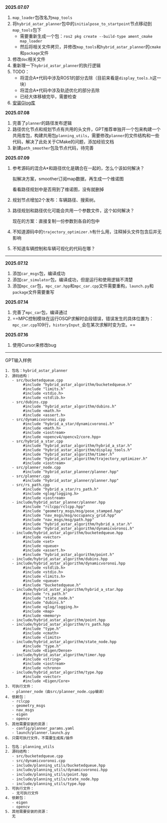 **2025.07.07**

1. `map_loader`包改名为`map_tools`
2. 将`hybrid_astar_planner`包中的`initialpose_to_startpoint`节点移动到`map_tools`包下
   * 需要重新生成一个包：`ros2 pkg create --build-type ament_cmake map_loader`
   * 然后将相关文件拷贝，并修改`map_tools`和`hybrid_astar_planner`的`cmake`和`package`文件
3. 修改`doc`相关文件
4. 重新理一下`hybrid_astar_planner`的执行逻辑
5. TODO：
   * 将混合A*代码中涉及ROS1的部分去除（目前来看是`display_tools.h`这一块）
   * 将混合A*代码中涉及轨迹优化的部分去除
   * 已经大体移植完毕，需要检查
6. [安装Glog库](https://www.cnblogs.com/tdyizhen1314/p/18047566)

**2025.07.08**

1. 完善了`planner`的路径发布逻辑
2. 路径优化节点和规划节点有共用的头文件，GPT推荐单独开一个包来构建一个共用库包，构建共用包`planning_utils`，需要修改`planner`的文件结构和一些代码，解决了此处关于CMake的问题，添加经验文档
3. 新建`path_smoother`包及节点代码，待完善

**2025.07.09**

1. 参考源码的混合A*和路径优化是耦合在一起的，怎么个该如何解决？

   拟解决方案，smoother订阅map数据，再生成一个维诺图

   看看路径规划中是否用到了维诺图，没有就删掉

2. 规划节点增加2个发布：车辆路径、搜索树。

3. 路径规划和路径优化可能会共用一个参数文件，这个如何解决？

   现在的方案：直接复制一份参数到各自的包中

4. 不知道源码中的`trajectory_optimizer.h`有什么用，注释掉头文件包含后并无影响

5. 不知道车辆控制和车辆可视化的代码在哪？

****

**2025.07.12**

1. 添加`car_msgs`包，编译成功
2. 添加`car_simulator`包，编译成功，但是运行和使用逻辑不清楚
3. 添加`mpc_car`包，`mpc_car.hpp`和`mpc_car.cpp`文件需要重构，`launch.py`和`package`文件需要重写

**2025.07.14**

1. 完善了`mpc_car`包，编译通过
2. ==MPC控制模块在运行OSQP求解时会段错误，错误发生的具体位置为：`mpc_car.cpp`109行，`historyInput_`会在某次求解时变为空。==

**2025.07.16**

1. 使用Cursor来修改bug

********

GPT输入样例

```text
1. 包名：hybrid_astar_planner
2. 源码结构：
   - src/bucketedqueue.cpp
        #include "hybrid_astar_algorithm/bucketedqueue.h"
        #include "limits.h"
        #include <stdio.h>
        #include <stdlib.h>
   - src/dubins.cpp
        #include "hybrid_astar_algorithm/dubins.h"
        #include <math.h>
        #include <assert.h>
   - src/dynamicvoronoi.cpp
        #include "hybrid_a_star/dynamicvoronoi.h"
        #include <math.h>
        #include <iostream>
        #include <opencv4/opencv2/core.hpp>
   - src/hybrid_a_star.cpp
        #include "hybrid_astar_algorithm/hybrid_a_star.h"
        #include "hybrid_astar_algorithm/display_tools.h"
        #include "hybrid_astar_algorithm/timer.h"
        #include "hybrid_astar_algorithm/trajectory_optimizer.h"
        #include <iostream>
   - src/planner_node.cpp
		#include "hybrid_astar_planner/planner.hpp"
   - src/planner.cpp
		#include "hybrid_astar_planner/planner.hpp"
   - src/rs_path.cpp
        #include "hybrid_a_star/rs_path.h"
        #include <glog/logging.h>
        #include <iostream>
   - include/hybrid_astar_planner/planner.hpp
		#include "rclcpp/rclcpp.hpp"
        #include "geometry_msgs/msg/pose_stamped.hpp"
        #include "nav_msgs/msg/occupancy_grid.hpp"
        #include "nav_msgs/msg/path.hpp"
        #include "hybrid_astar_algorithm/hybrid_a_star.h"
        #include "hybrid_astar_algorithm/dynamicvoronoi.h"
   - include/hybrid_astar_algorithm/bucketedqueue.hpp
        #include <vector>
        #include <set>
        #include <queue>
        #include <assert.h>
        #include "hybrid_astar_algorithm/point.h"
   - include/hybrid_astar_algorithm/dubins.hpp
   - include/hybrid_astar_algorithm/dynamicvoronoi.hpp
        #include <stdlib.h>
        #include <stdio.h>
        #include <limits.h>
        #include <queue>
        #include "bucketedqueue.h"
   - include/hybrid_astar_algorithm/hybrid_a_star.hpp
        #include "rs_path.h"
        #include "state_node.h"
        #include "dubins.h"
        #include <glog/logging.h>
        #include <map>
        #include <memory>
   - include/hybrid_astar_algorithm/point.hpp
   - include/hybrid_astar_algorithm/rs_path.hpp
        #include "type.h"
        #include <cmath>
        #include <limits>
   - include/hybrid_astar_algorithm/state_node.hpp
        #include "type.h"
        #include <Eigen/Dense>
   - include/hybrid_astar_algorithm/timer.hpp
        #include <string>
        #include <iostream>
        #include <chrono>
   - include/hybrid_astar_algorithm/type.hpp
        #include <vector>
        #include <Eigen/Core>
3. 可执行文件：
   - planner_node（由src/planner_node.cpp编译）
4. 依赖包：
   - rclcpp
   - geometry_msgs
   - nav_msgs
   - eigen
   - opencv
5. 其他需要安装的资源：
   - config/planner_params.yaml
   - launch/planner.launch.py
6. 只需可执行文件，不需要生成库/插件

```

```txt
1. 包名：planning_utils
2. 源码结构：
   - src/bucketedqueue.cpp
   - src/dynamicvoronoi.cpp
   - include/planning_utils/bucketedqueue.hpp
   - include/planning_utils/dynamicvoronoi.hpp
   - include/planning_utils/point.hpp
   - include/planning_utils/state_node.hpp
   - include/planning_utils/type.hpp
3. 可执行文件：
   - 无可执行文件
4. 依赖包：
   - eigen
   - opencv
5. 其他需要安装的资源：
   无
```





